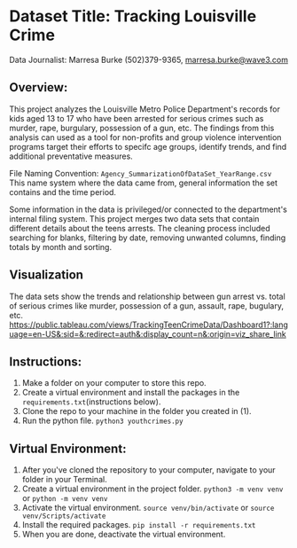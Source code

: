 # Dataset Title: Tracking Louisville Crime

Data Journalist: Marresa Burke (502)379-9365, marresa.burke@wave3.com

## Overview: 
This project analyzes the Louisville Metro Police Department's records for kids aged 13 to 17 who have been arrested for serious crimes such as murder, rape, burgulary, possession of a gun, etc. The findings from this analysis can used as a tool for non-profits and group violence intervention programs target their efforts to specifc age groups, identify trends, and find additional preventative measures. 

File Naming Convention: `Agency_SummarizationOfDataSet_YearRange.csv` This name system where the data came from, general information  the set contains and the time period. 

Some information in the data is privileged/or connected to the department's internal filing system. This project merges two data sets that contain different details about the teens arrests. The cleaning process included searching for blanks, filtering by date, removing unwanted columns, finding totals by month and sorting.  

## Visualization

The data sets show the trends and relationship between gun arrest vs. total of serious crimes like murder, possession of a gun, assault, rape, bugulary, etc. 
https://public.tableau.com/views/TrackingTeenCrimeData/Dashboard1?:language=en-US&:sid=&:redirect=auth&:display_count=n&:origin=viz_share_link

## Instructions: 
1. Make a folder on your computer to store this repo. 
2. Create a virtual environment and install the packages in the `requirements.txt`(instructions below).
3. Clone the repo to your machine in the folder you created in (1).
4. Run the python file. `python3 youthcrimes.py`

## Virtual Environment:
1.  After you've cloned the repository to your computer, navigate to your folder in your Terminal. 
2.  Create a virtual environment in the project folder. `python3 -m venv venv` or `python -m venv venv`
3.  Activate the virtual environment. `source venv/bin/activate` or `source venv/Scripts/activate`
4.  Install the required packages. `pip install -r requirements.txt`
5.  When you are done, deactivate the virtual environment. 




